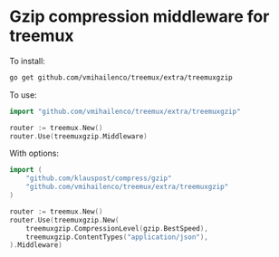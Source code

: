 # Gzip compression middleware for treemux

To install:

```bash
go get github.com/vmihailenco/treemux/extra/treemuxgzip
```

To use:

```go
import "github.com/vmihailenco/treemux/extra/treemuxgzip"

router := treemux.New()
router.Use(treemuxgzip.Middleware)
```

With options:

```go
import (
    "github.com/klauspost/compress/gzip"
    "github.com/vmihailenco/treemux/extra/treemuxgzip"
)

router := treemux.New()
router.Use(treemuxgzip.New(
    treemuxgzip.CompressionLevel(gzip.BestSpeed),
    treemuxgzip.ContentTypes("application/json"),
).Middleware)
```
